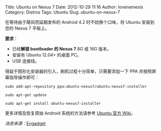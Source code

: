 Title: Ubuntu on Nexus 7
Date: 2012-10-29 11:16
Author: lovenemesis
Category: Distros
Tags: Ubuntu
Slug: ubuntu-on-nexus-7

在等待由于飓风而延期发布的 Android 4.2 时不妨换个口味，将 Ubuntu
安装到您的 Nexus 7 平板上。

**要求**：

-   已经**解锁 bootloader 的 Nexus 7** 8G 或 16G 版本。
-   安装有 Ubuntu 12.04+ 的桌面 PC。
-   USB 连接线。

得益于图形化安装器的引入，刷机过程十分简单，只需要添加一下 PPA
并按照屏幕指导操作即可：

`sudo add-apt-repository ppa:ubuntu-nexus7/ubuntu-nexus7-installer`

`sudo apt-get update`

`sudo apt-get install ubuntu-nexus7-installer`

更多详情及恢复原始 Android 系统的方法请参考 [Ubuntu 官方
Wiki](https://wiki.ubuntu.com/Nexus7/Installation)。

*消息来源：*[Engadget](http://www.engadget.com/2012/10/27/ubuntu-nexus-7-installer/)
